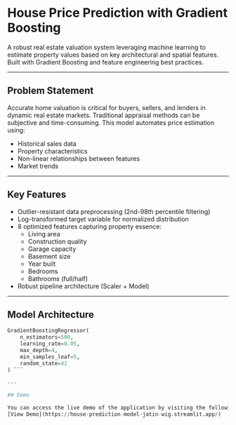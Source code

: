 # House Price Prediction with Gradient Boosting

A robust real estate valuation system leveraging machine learning to estimate property values based on key architectural and spatial features. Built with Gradient Boosting and feature engineering best practices.

---

## Problem Statement

Accurate home valuation is critical for buyers, sellers, and lenders in dynamic real estate markets. Traditional appraisal methods can be subjective and time-consuming. This model automates price estimation using:

- Historical sales data
- Property characteristics
- Non-linear relationships between features
- Market trends

---

## Key Features

- Outlier-resistant data preprocessing (2nd-98th percentile filtering)
- Log-transformed target variable for normalized distribution
- 8 optimized features capturing property essence:
  - Living area
  - Construction quality
  - Garage capacity
  - Basement size
  - Year built
  - Bedrooms
  - Bathrooms (full/half)
- Robust pipeline architecture (Scaler + Model)

---

## Model Architecture

```python
GradientBoostingRegressor(
    n_estimators=500,
    learning_rate=0.05,
    max_depth=4,
    min_samples_leaf=5,
    random_state=42
) ```

---

## Demo

You can access the live demo of the application by visiting the following link:  
[View Demo](https://house-prediction-model-jatin-wig.streamlit.app/)
